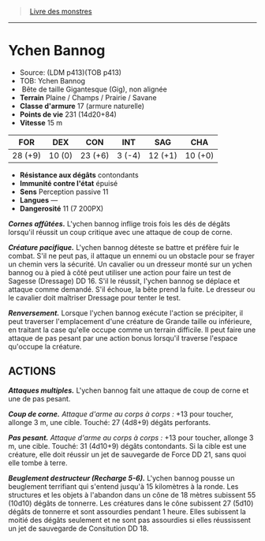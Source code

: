 ﻿> [Livre des monstres](tome_of_beasts.md)

---

# Ychen Bannog

- Source: (LDM p413)(TOB p413)
- TOB: Ychen Bannog
-  Bête de taille Gigantesque (Gig), non alignée
- **Terrain** Plaine / Champs / Prairie / Savane
- **Classe d'armure** 17 (armure naturelle)
- **Points de vie** 231 (14d20+84)
- **Vitesse** 15 m

|FOR|DEX|CON|INT|SAG|CHA|
|---|---|---|---|---|---|
|28 (+9)|10 (0)|23 (+6)|3 (-4)|12 (+1)|10 (+0)|

- **Résistance aux dégâts** contondants
- **Immunité contre l'état** épuisé
- **Sens** Perception passive 11
- **Langues** —
- **Dangerosité** 11 (7 200PX)

**_Cornes affûtées._** L'ychen bannog inflige trois fois les dés de dégâts lorsqu'il réussit un coup critique avec une attaque de coup de corne.

**_Créature pacifique._** L'ychen bannog déteste se battre et préfère fuir le combat. S'il ne peut pas, il attaque un ennemi ou un obstacle pour se frayer un chemin vers la sécurité. Un cavalier ou un dresseur monté sur un ychen bannog ou à pied à côté peut utiliser une action pour faire un test de Sagesse (Dressage) DD 16. S'il le réussit, l'ychen bannog se déplace et attaque comme demandé. S'il échoue, la bête prend la fuite. Le dresseur ou le cavalier doit maîtriser Dressage pour tenter le test.

**_Renversement._** Lorsque l'ychen bannog exécute l'action se précipiter, il peut traverser l'emplacement d'une créature de Grande taille ou inférieure, en traitant la case qu'elle occupe comme un terrain difficile. Il peut faire une attaque de pas pesant par une action bonus lorsqu'il traverse l'espace qu'occupe la créature.

## ACTIONS

**_Attaques multiples._** L'ychen bannog fait une attaque de coup de corne et une de pas pesant.

**_Coup de corne._** _Attaque d'arme au corps à corps :_ +13 pour toucher, allonge 3 m, une cible. Touché: 27 (4d8+9) dégâts perforants.

**_Pas pesant._** _Attaque d'arme au corps à corps :_ +13 pour toucher, allonge 3 m, une cible. Touché: 31 (4d10+9) dégâts contondants. Si la cible est une créature, elle doit réussir un jet de sauvegarde de Force DD 21, sans quoi elle tombe à terre.

**_Beuglement destructeur (Recharge 5-6)._** L'ychen bannog pousse un beuglement terrifiant qui s'entend jusqu'à 15 kilomètres à la ronde. Les structures et les objets à l'abandon dans un cône de 18 mètres subissent 55 (10d10) dégâts de tonnerre. Les créatures dans le cône subissent 27 (5d10) dégâts de tonnerre et sont assourdies pendant 1 heure. Elles subissent la moitié des dégâts seulement et ne sont pas assourdies si elles réussissent un jet de sauvegarde de Consitution DD 18.

